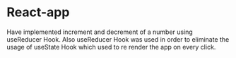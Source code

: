 # React-app
Have implemented increment and decrement of a number using useReducer Hook. Also useReducer Hook was used in order to eliminate the usage of useState Hook which used to re render the app on every click.
